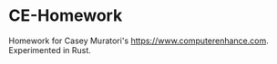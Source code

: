 CE-Homework
===========

Homework for Casey Muratori's https://www.computerenhance.com. Experimented in Rust.
